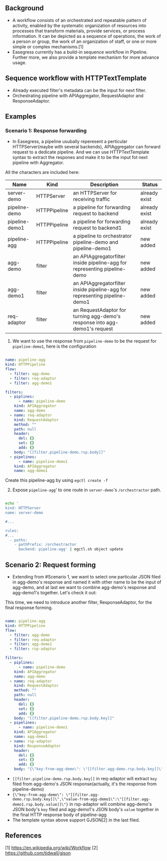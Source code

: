 ## Background
* A workflow consists of an orchestrated and repeatable pattern of activity, enabled by the systematic organization of resources into processes that transform materials, provide services, or process information. It can be depicted as a sequence of operations, the work of a person or group, the work of an organization of staff, or one or more simple or complex mechanisms.[1]
* Easegress currently has a build-in sequence workflow in Pipeline. Further more, we also provide a template mechanism for more advance usage. 

## Sequence workflow with HTTPTextTemplate 
* Already executed filter's metadata can be the input for next filter.
* Orchestrating pipeline with APIAggregator, RequestAdaptor and ResponseAdaptor.


## Examples
### Scenario 1: Response forwarding
* In Easegress, a pipeline usubally reperesent a perticular HTTPServer(maybe with several backends), APIAggregator can forward request to a dedicate pipeline. And we can use HTTPTextTemplate syntax to extract the respones and make it to be the input fot next pipeline with Aggregator.  

All the characters are included here:

| Name           | Kind         | Description                                                                | Status        |
| -------------- | ------------ | -------------------------------------------------------------------------- | ------------- |
| server-demo    | HTTPServer   | an HTTPServer for receiving traffic                                        | already exist |
| pipeline-demo  | HTTPPipeline | a pipeline for forwarding request to backend                               | already exist |
| pipeline-demo1 | HTTPPipeline | a pipeline for forwarding request to backend1                              | already exist |
| pipeline-agg   | HTTPPipeline | a pipeline to orchestrator pipeline-demo and pipeline-demo1                | new added     |
| agg-demo       | filter       | an APIAggregatorfilter inside pipeline-agg for representing pipeline-demo  | new added     |
| agg-demo1      | filter       | an APIAggregatorfilter inside pipeline-agg for representing pipeline-demo1 | new added     |
| req-adaptor    | filter       | an RequestAdaptor for turning agg-demo's response into agg-demo1's request | new added     |


1. We want to use the response from `pipeline-demo` to be the request for `pipeline-demo1`, here is the configuration

``` yaml

name: pipeline-agg 
kind: HTTPPipeline
flow:
  - filter: agg-demo 
  - filter: req-adaptor
  - filter: agg-demo1

filters:
  - piplines:
      - name: pipeline-demo 
    kind: APIAggregator
    name: agg-demo 
  - name: req-adaptor 
    kind: RequestAdaptor
    method: ""
    path: null
    header:
      del: {} 
      set: {}
      add: {}
    body: "[[filter.pipeline-demo.rsp.body]]"
  - pipelines:
      - name: pipeline-demo1
    kind: APIAggregator
    name: agg-demo1

```

Create this pipeline-agg by using `egctl create -f `

2. Expose `pipeline-agg`' to one route in `server-demo`'s `/orchestractor` path. 

``` bash 

echo '
kind: HTTPServer
name: server-demo

#...

rules:
#...
  - paths:
    - pathPrefix: /orchestractor
      backend: pipeline-agg' | egctl.sh object update 

```

## Scenario 2:  Request forming 
* Extending from #Scenario 1, we want to select one particular JSON filed in agg-demo's response and named it with other name to be the input of agg-demo, and at last we want to combine agg-demo's response and agg-demo1's together. Let's check it out:

This time, we need to introduce another filter, ResponseAdaptor, for the final response forming. 


``` yaml

name: pipeline-agg 
kind: HTTPPipeline
flow:
  - filter: agg-demo 
  - filter: req-adaptor
  - filter: agg-demo1
  - filter: rsp-adaptor

filters:
  - piplines:
      - name: pipeline-demo 
    kind: APIAggregator
    name: agg-demo 
  - name: req-adaptor 
    kind: RequestAdaptor
    method: ""
    path: null
    header:
      del: {} 
      set: {}
      add: {}
    body: "[[filter.pipeline-demo.rsp.body.key]]"
  - pipelines:
      - name: pipeline-demo1
    kind: APIAggregator
    name: agg-demo1
  - name: rsp-adaptor 
    kind: ResponseAdaptor
    header:
      del: {} 
      set: {}
      add: {}
    body: "{\"key-from-agg-demo\": \"[[filter.agg-demo.rsp.body.key]]\",\"value-from-agg-demo1\":\"[[filter.agg-demo1.rsp.body.value]]\"}"

```

* `[[filter.pipeline-demo.rsp.body.key]]` in req-adaptor will extract `key` filed from agg-demo's JSON response(actually, it's the response from pipeline-demo) 
* `{\"key-from-agg-demo\": \"[[filter.agg-demo.rsp.body.key]]\",\"value-from-agg-demo1\":\"[[filter.agg-demo1.rsp.body.value]]\"}` in rsp-adaptor will combine agg-demo's JSON body's `key` filed and agg-demo1's JSON body's `value` together in the final HTTP response body of pipeline-agg  
* The template syntax above support GJSON[2] in the last filed.



## References
[1] https://en.wikipedia.org/wiki/Workflow
[2] https://github.com/tidwall/gjson
